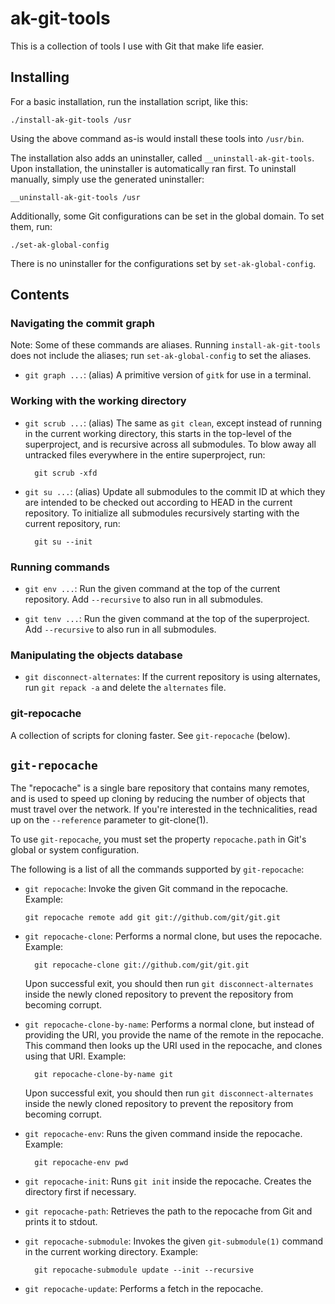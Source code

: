 ak-git-tools
============

This is a collection of tools I use with Git that make life easier.

Installing
----------

For a basic installation, run the installation script, like this:

    ./install-ak-git-tools /usr

Using the above command as-is would install these tools into `/usr/bin`.

The installation also adds an uninstaller, called `__uninstall-ak-git-tools`.
Upon installation, the uninstaller is automatically ran first.  To uninstall
manually, simply use the generated uninstaller:

    __uninstall-ak-git-tools /usr

Additionally, some Git configurations can be set in the global domain.  To set
them, run:

    ./set-ak-global-config

There is no uninstaller for the configurations set by `set-ak-global-config`.

Contents
--------

### Navigating the commit graph

Note: Some of these commands are aliases.  Running `install-ak-git-tools` does
not include the aliases; run `set-ak-global-config` to set the aliases.

* `git graph ...`: (alias) A primitive version of `gitk` for use in a terminal.

### Working with the working directory

* `git scrub ...`: (alias) The same as `git clean`, except instead of running in
  the current working directory, this starts in the top-level of the
  superproject, and is recursive across all submodules.  To blow away all
  untracked files everywhere in the entire superproject, run:

        git scrub -xfd

* `git su ...`: (alias) Update all submodules to the commit ID at which they are
  intended to be checked out according to HEAD in the current repository.  To
  initialize all submodules recursively starting with the current repository,
  run:

        git su --init

### Running commands

* `git env ...`: Run the given command at the top of the current repository.
  Add `--recursive` to also run in all submodules.

* `git tenv ...`: Run the given command at the top of the superproject.  Add
  `--recursive` to also run in all submodules.

### Manipulating the objects database

* `git disconnect-alternates`: If the current repository is using alternates,
  run `git repack -a` and delete the `alternates` file.

### git-repocache

A collection of scripts for cloning faster.  See `git-repocache` (below).

`git-repocache`
---------------

The "repocache" is a single bare repository that contains many remotes, and is
used to speed up cloning by reducing the number of objects that must travel over
the network.  If you're interested in the technicalities, read up on the
`--reference` parameter to git-clone(1).

To use `git-repocache`, you must set the property `repocache.path` in Git's
global or system configuration.

The following is a list of all the commands supported by `git-repocache`:

* `git repocache`: Invoke the given Git command in the repocache.  Example:
  
      git repocache remote add git git://github.com/git/git.git

* `git repocache-clone`: Performs a normal clone, but uses the repocache.
  Example:

        git repocache-clone git://github.com/git/git.git

  Upon successful exit, you should then run `git disconnect-alternates` inside
  the newly cloned repository to prevent the repository from becoming corrupt.

* `git repocache-clone-by-name`: Performs a normal clone, but instead of
  providing the URI, you provide the name of the remote in the repocache.  This
  command then looks up the URI used in the repocache, and clones using that
  URI.  Example:

        git repocache-clone-by-name git

  Upon successful exit, you should then run `git disconnect-alternates` inside
  the newly cloned repository to prevent the repository from becoming corrupt.

* `git repocache-env`: Runs the given command inside the repocache.  Example:

        git repocache-env pwd

* `git repocache-init`: Runs `git init` inside the repocache.  Creates the
  directory first if necessary.

* `git repocache-path`: Retrieves the path to the repocache from Git and prints
  it to stdout.

* `git repocache-submodule`: Invokes the given `git-submodule(1)` command in the
  current working directory.  Example:

        git repocache-submodule update --init --recursive

* `git repocache-update`: Performs a fetch in the repocache.
